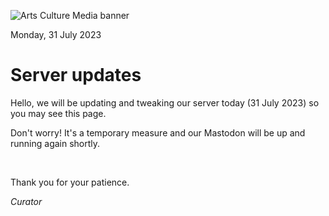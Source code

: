 ![Arts Culture Media banner](https://cdn.artsculture.media/site_uploads/files/000/000/007/@2x/59468878e74d2dc1.png)

Monday, 31 July 2023 
# Server updates

Hello, we will be updating and tweaking our server today (31 July 2023) so you may see this page.

Don't worry! It's a temporary measure and our Mastodon will be up and running again shortly.  

&nbsp;  

Thank you for your patience. 

*Curator*
